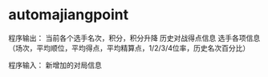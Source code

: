 # automajiangpoint
程序输出：
当前各个选手名次，积分，积分升降
历史对战得点信息
选手各项信息（场次，平均顺位，平均得点，平均精算点，1/2/3/4位率，历史名次百分比）

程序输入：
新增加的对局信息
